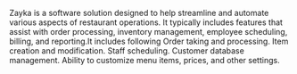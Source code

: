 Zayka is a software solution designed to help streamline and automate various aspects of restaurant operations. It typically includes features that assist with order processing, inventory management, employee scheduling, billing, and reporting.It includes following Order taking and processing. Item creation and modification. Staff scheduling. Customer database management. Ability to customize menu items, prices, and other settings.
